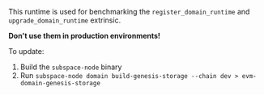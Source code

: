 This runtime is used for benchmarking the `register_domain_runtime` and `upgrade_domain_runtime` extrinsic.

**Don't use them in production environments!**

To update:
1. Build the `subspace-node` binary
2. Run `subspace-node domain build-genesis-storage --chain dev > evm-domain-genesis-storage`
